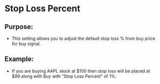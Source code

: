 # **Stop Loss Percent**

## Purpose: 

- This setting allows you to adjust the default stop loss % from buy price for buy signal.

## Example:

- If you are buying AAPL stock at $100 then stop loss will be placed at $99 along with Buy with "Stop Loss Percent" of 1%.
